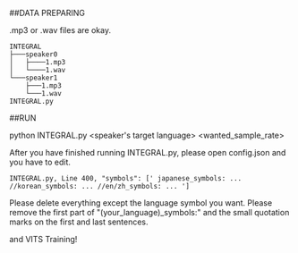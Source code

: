 ##DATA PREPARING

.mp3 or .wav files are okay.

```
INTEGRAL
├───speaker0
│   ├────1.mp3
│   └────1.wav
└───speaker1
    ├───1.mp3
    └───1.wav
INTEGRAL.py
```

##RUN

python INTEGRAL.py <speaker's target language> <your model name> <wanted_sample_rate>

After you have finished running INTEGRAL.py, please open config.json and you have to edit.
    
    INTEGRAL.py, Line 400, "symbols": [' japanese_symbols: ... //korean_symbols: ... //en/zh_symbols: ... ']
    
Please delete everything except the language symbol you want. Please remove the first part of "(your_language)_symbols:" and the small quotation marks on the first and last sentences.

and VITS Training!
    
